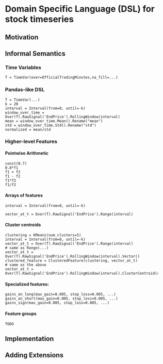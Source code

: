 # Domain Specific Language (DSL) for stock timeseries

## Motivation

## Informal Semantics

### Time Variables

```
T = TimeVar(over=OfficialTradingMinutes,na_fill=...)
```

### Pandas-like DSL
```
T = TimeVar(...)
k = 20
interval = Interval(from=0, until=-k)
window_over_time = Over(T).RawSignal('EndPrice').RollingWindow(interval)
mean = window_over_time.Mean().Rename("mean")
std = window_over_time.Std().Rename("std")
normalized = mean/std
```

### Higher-level Features

#### Pointwise Arithmetic

```
const(0.7) 
0.8*f1
f1 + f2
f1 - f2
f1*f2
f1/f2
```


#### Arrays of features

```
interval = Interval(from=0, until=-k)

vector_at_t = Over(T).RawSignal('EndPrice').Range(interval)
```

#### Cluster centroids

```
clustering = KMeans(num_clusters=5)
interval = Interval(from=0, until=-k)
vector_at_t = Over(T).RawSignal('EndPrice').Range(interval)
# same as Range(...)
vector_at_t = Over(T).RawSignal('EndPrice').RollingWindow(interval).Vector()
clustered_feature = ClusteredFeature(clustering, vector_at_t)
# same as the above
vector_at_t = Over(T).RawSignal('EndPrice').RollingWindow(interval).ClusterCentroid(clustering)
```

#### Specialized features:

```
gains_on_long(max_gain=0.005, stop_loss=0.005, ...)
gains_on_short(max_gain=0.005, stop_loss=0.005, ...)
gains_sign(max_gain=0.005, stop_loss=0.005, ...)
```

#### Feature groups

```
TODO
```

## Implementation


## Adding Extensions


